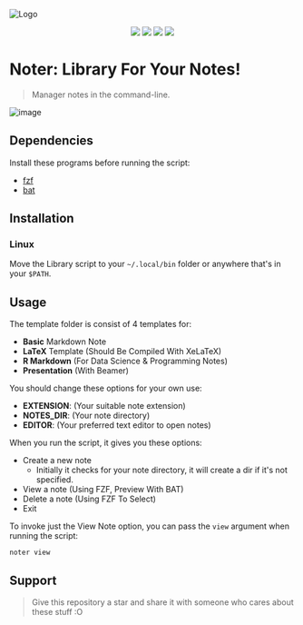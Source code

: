![Logo](https://user-images.githubusercontent.com/89016694/193409622-6c8cf774-0980-4497-93f7-5cf2ee1334ec.png)
<p align="center">
<a href="https://github.com/rahriver/Noter/master/LICENSE"><img src="https://img.shields.io/static/v1.svg?style=flat&label=License&message=MIT&logoColor=eceff4&logo=github&colorA=black&colorB=green"/></a>
<img src="https://img.shields.io/github/commit-activity/m/rahriver/Noter">
<a href="https://github.com/rahriver/Noter/graphs/contributors"><img src="https://img.shields.io/github/contributors/rahriver/Noter"></a>
<img src="https://img.shields.io/github/v/release/rahriver/Noter">
</p>

# Noter: Library For Your Notes!
> Manager notes in the command-line.

![image](https://user-images.githubusercontent.com/89016694/194278194-3255fa5a-0d9d-4f88-aecf-401b9c838552.png)

## Dependencies
Install these programs before running the script:
- [fzf](https://github.com/junegunn/fzf)
- [bat](https://github.com/sharkdp/bat)

## Installation
### Linux
Move the Library script to your `~/.local/bin` folder or anywhere that's in your `$PATH`.

## Usage
The template folder is consist of 4 templates for:
- **Basic** Markdown Note
- **LaTeX** Template (Should Be Compiled With XeLaTeX)
- **R Markdown** (For Data Science & Programming Notes)
- **Presentation** (With Beamer)

You should change these options for your own use:
- **EXTENSION**: (Your suitable note extension)
- **NOTES_DIR**: (Your note directory)
- **EDITOR**: (Your preferred text editor to open notes)

When you run the script, it gives you these options:
- Create a new note
  - Initially it checks for your note directory, it will create a dir if it's not specified.
- View a note (Using FZF, Preview With BAT)
- Delete a note (Using FZF To Select)
- Exit

To invoke just the View Note option, you can pass the `view` argument when running the script:

`noter view`

## Support
> Give this repository a star and share it with someone who cares about these stuff :O
